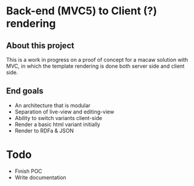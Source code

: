# Back-end (MVC5) to Client (?) rendering

## About this project
This is a work in progress on a proof of concept for a macaw solution with MVC, in which the template rendering is done both server side and client side.

## End goals
* An architecture that is modular
* Separation of live-view and editing-view
* Ability to switch variants client-side
* Render a basic html variant initially
* Render to RDFa & JSON

# Todo
* Finish POC
* Write documentation

